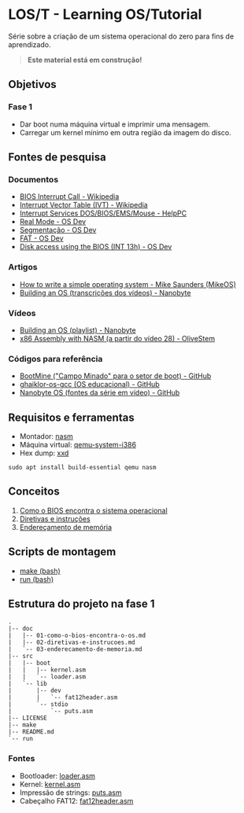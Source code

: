 # LOS/T - Learning OS/Tutorial

Série sobre a criação de um sistema operacional do zero para fins de aprendizado.

> **Este material está em construção!**

## Objetivos

### Fase 1

- Dar boot numa máquina virtual e imprimir uma mensagem.
- Carregar um kernel mínimo em outra região da imagem do disco.

## Fontes de pesquisa

### Documentos

- [BIOS Interrupt Call - Wikipedia](https://en.wikipedia.org/wiki/BIOS_interrupt_call)
- [Interrupt Vector Table (IVT) - Wikipedia](https://en.wikipedia.org/wiki/Interrupt_vector_table)
- [Interrupt Services DOS/BIOS/EMS/Mouse - HelpPC](https://stanislavs.org/helppc/idx_interrupt.html)
- [Real Mode - OS Dev](https://wiki.osdev.org/Real_Mode)
- [Segmentação - OS Dev](https://wiki.osdev.org/Segmentation)
- [FAT - OS Dev](https://wiki.osdev.org/FAT)
- [Disk access using the BIOS (INT 13h) - OS Dev](https://wiki.osdev.org/Disk_access_using_the_BIOS_(INT_13h))

### Artigos

- [How to write a simple operating system - Mike Saunders (MikeOS)](https://mikeos.sourceforge.net/write-your-own-os.html)
- [Building an OS (transcrições dos vídeos) - Nanobyte](https://nanobyte.dev/transcripts/building-an-os-1-hello-world)

### Vídeos

- [Building an OS (playlist) - Nanobyte](https://www.youtube.com/watch?v=9t-SPC7Tczc&list=PLFjM7v6KGMpiH2G-kT781ByCNC_0pKpPN)
- [x86 Assembly with NASM (a partir do vídeo 28) -  OliveStem](https://youtube.com/playlist?list=PL2EF13wm-hWCoj6tUBGUmrkJmH1972dBB&si=F5GnAdNp4rEr_8vD)

### Códigos para referência

- [BootMine ("Campo Minado" para o setor de boot) - GitHub](https://github.com/io12/BootMine/blob/master/mine.asm)
- [ghaiklor-os-gcc (OS educacional) - GitHub](https://github.com/ghaiklor/ghaiklor-os-gcc)
- [Nanobyte OS (fontes da série em vídeo) - GitHub](https://github.com/nanobyte-dev/nanobyte_os)

## Requisitos e ferramentas

- Montador: [nasm](https://manpages.debian.org/unstable/nasm/nasm.1.en.html)
- Máquina virtual: [qemu-system-i386](https://manpages.debian.org/unstable/qemu-system-x86/qemu-system-i386.1.en.html)
- Hex dump: [xxd](https://manpages.debian.org/unstable/xxd/xxd.1.en.html)

```
sudo apt install build-essential qemu nasm
```

## Conceitos

1. [Como o BIOS encontra o sistema operacional](doc/01-como-o-bios-encontra-o-os.md)
1. [Diretivas e instruções](doc/02-diretivas-e-instrucoes.md)
1. [Endereçamento de memória](doc/03-enderecamento-de-memoria.md)

## Scripts de montagem

- [make (bash)](make)
- [run (bash)](run)

## Estrutura do projeto na fase 1

```
.
|-- doc
|   |-- 01-como-o-bios-encontra-o-os.md
|   |-- 02-diretivas-e-instrucoes.md
|   `-- 03-enderecamento-de-memoria.md
|-- src
|   |-- boot
|   |   |-- kernel.asm
|   |   `-- loader.asm
|   `-- lib
|       |-- dev
|       |   `-- fat12header.asm
|       `-- stdio
|           `-- puts.asm
|-- LICENSE
|-- make
|-- README.md
`-- run
```

### Fontes

- Bootloader: [loader.asm](src/boot/loader.asm)
- Kernel: [kernel.asm](src/boot/kernel.asm)
- Impressão de strings: [puts.asm](src/lib/stdio/puts.asm)
- Cabeçalho FAT12: [fat12header.asm](src/lib/dev/fat12header.asm)


